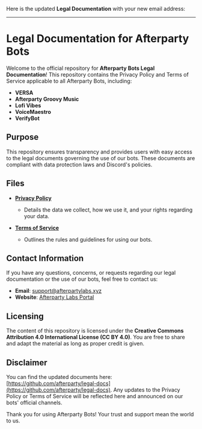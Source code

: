 Here is the updated **Legal Documentation** with your new email address:

---

# Legal Documentation for Afterparty Bots

Welcome to the official repository for **Afterparty Bots Legal Documentation**! This repository contains the Privacy Policy and Terms of Service applicable to all Afterparty Bots, including:

* **VERSA**
* **Afterparty Groovy Music**
* **Lofi Vibes**
* **VoiceMaestro**
* **VerifyBot**

## Purpose

This repository ensures transparency and provides users with easy access to the legal documents governing the use of our bots. These documents are compliant with data protection laws and Discord's policies.

## Files

* **[Privacy Policy](privacy-policy.txt)**

  * Details the data we collect, how we use it, and your rights regarding your data.
* **[Terms of Service](terms-of-service.txt)**

  * Outlines the rules and guidelines for using our bots.

## Contact Information

If you have any questions, concerns, or requests regarding our legal documentation or the use of our bots, feel free to contact us:

* **Email**: [support@afterpartylabs.xyz](mailto:support@afterpartylabs.xyz)
* **Website**: [Afterparty Labs Portal](http://afterpartylabs.xyz)

## Licensing

The content of this repository is licensed under the **Creative Commons Attribution 4.0 International License (CC BY 4.0)**. You are free to share and adapt the material as long as proper credit is given.

## Disclaimer

You can find the updated documents here: [https://github.com/afterparty/legal-docs](https://github.com/afterparty/legal-docs). Any updates to the Privacy Policy or Terms of Service will be reflected here and announced on our bots' official channels.

Thank you for using Afterparty Bots! Your trust and support mean the world to us.
